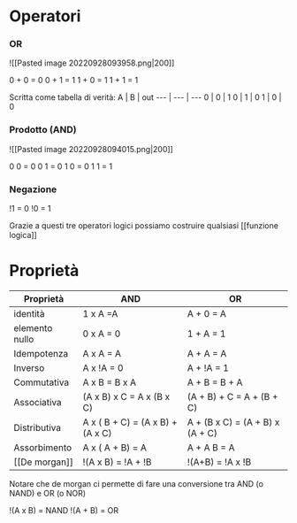 # Operatori

### OR
![[Pasted image 20220928093958.png|200]]

0 + 0 = 0
0 + 1 = 1
1 + 0 = 1
1 + 1 = 1

Scritta come tabella di verità:
A | B | out
--- | --- | ---
0 | 0 | 1
0 | 1 | 0
1 | 0 | 0


### Prodotto (AND)
![[Pasted image 20220928094015.png|200]]

0 0 = 0
0 1 = 0
1 0 = 0
1 1 = 1

### Negazione
!1 = 0
!0 = 1

Grazie a questi tre operatori logici possiamo costruire qualsiasi [[funzione logica]]

# Proprietà
Proprietà | AND | OR
--- | --- | ---
identità | 1 x A =A | A + 0 = A
elemento nullo | 0 x A = 0 | 1 + A = 1
Idempotenza | A x A = A | A + A = A
Inverso | A x !A = 0 | A + !A = 1
Commutativa | A x B = B x A | A + B = B + A
Associativa | (A x B) x C = A x (B x C) | (A + B) + C = A + (B + C)
Distributiva | A x ( B + C) = (A x B) + (A x C) | A + (B x C) = (A + B) x (A + C)
Assorbimento | A x ( A + B) = A | A + A B = A
[[De morgan]] | !(A x B) = !A + !B | !(A+B) = !A x !B

Notare che de morgan ci permette di fare una conversione tra AND (o NAND) e OR (o NOR)

!(A x B) = NAND
!(A + B) = OR
